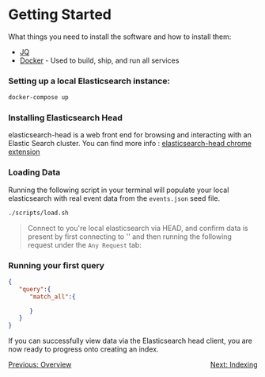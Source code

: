 Getting Started
===============

What things you need to install the software and how to install them:

-	[JQ](https://stedolan.github.io/jq/)
-	[Docker](https://docs.docker.com/install/) - Used to build, ship, and run all services

### Setting up a local Elasticsearch instance:

```sh
docker-compose up
```

### Installing Elasticsearch Head

elasticsearch-head is a web front end for browsing and interacting with an Elastic Search cluster. You can find more info : [elasticsearch-head chrome extension](https://chrome.google.com/webstore/detail/elasticsearch-head/ffmkiejjmecolpfloofpjologoblkegm)

### Loading Data

Running the following script in your terminal will populate your local elasticsearch with real event data from the `events.json` seed file.

```sh
./scripts/load.sh
```

> Connect to you're local elasticsearch via HEAD, and confirm data is present by first connecting to '' and then running the following request under the `Any Request` tab:

### Running your first query

```json
{
   "query":{
      "match_all":{

      }
   }
}
```

If you can successfully view data via the Elasticsearch head client, you are now ready to progress onto creating an index.

<span style="float: left;">[Previous: Overview](searching.md)</span>

<span style="float: right;">[Next: Indexing](indexing.md)</span>
